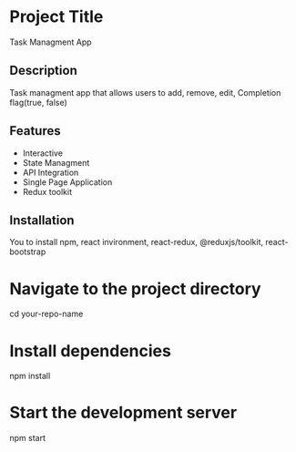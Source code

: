 # Project Title
Task Managment App

## Description
Task managment app that allows users to add, remove, edit, Completion flag(true, false)

## Features
- Interactive
- State Managment
- API Integration
- Single Page Application
- Redux toolkit

## Installation
You to install npm, react invironment, react-redux, @reduxjs/toolkit, react-bootstrap

# Navigate to the project directory
cd your-repo-name

# Install dependencies
npm install

# Start the development server
npm start


